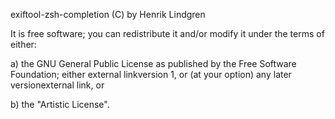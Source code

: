 exiftool-zsh-completion (C) by Henrik Lindgren

It is free software; you can redistribute it and/or modify it under the terms of either:

a) the GNU General Public License as published by the Free Software Foundation; either external linkversion 1, or (at your option) any later versionexternal link, or

b) the "Artistic License".
